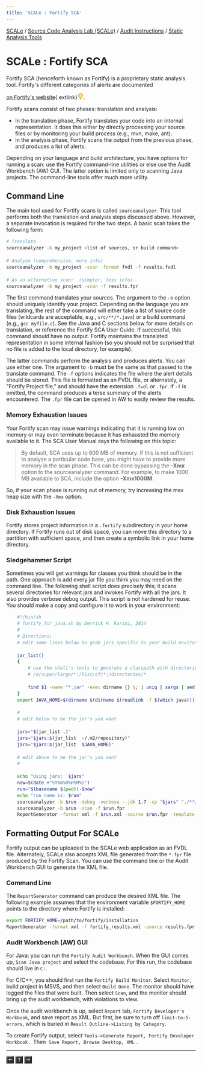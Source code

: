 ```yaml
---
title: 'SCALe : Fortify SCA'
---
```

 [SCALe](index.md) / [Source Code Analysis Lab (SCALe)](Welcome.md) / [Audit Instructions](Audit-Instructions.md) / [Static Analysis Tools](Static-Analysis-Tools.md)
<!-- <legal> -->
<!-- SCALe version r.6.7.0.0.A -->
<!--  -->
<!-- Copyright 2021 Carnegie Mellon University. -->
<!--  -->
<!-- NO WARRANTY. THIS CARNEGIE MELLON UNIVERSITY AND SOFTWARE ENGINEERING -->
<!-- INSTITUTE MATERIAL IS FURNISHED ON AN "AS-IS" BASIS. CARNEGIE MELLON -->
<!-- UNIVERSITY MAKES NO WARRANTIES OF ANY KIND, EITHER EXPRESSED OR -->
<!-- IMPLIED, AS TO ANY MATTER INCLUDING, BUT NOT LIMITED TO, WARRANTY OF -->
<!-- FITNESS FOR PURPOSE OR MERCHANTABILITY, EXCLUSIVITY, OR RESULTS -->
<!-- OBTAINED FROM USE OF THE MATERIAL. CARNEGIE MELLON UNIVERSITY DOES NOT -->
<!-- MAKE ANY WARRANTY OF ANY KIND WITH RESPECT TO FREEDOM FROM PATENT, -->
<!-- TRADEMARK, OR COPYRIGHT INFRINGEMENT. -->
<!--  -->
<!-- Released under a MIT (SEI)-style license, please see COPYRIGHT file or -->
<!-- contact permission@sei.cmu.edu for full terms. -->
<!--  -->
<!-- [DISTRIBUTION STATEMENT A] This material has been approved for public -->
<!-- release and unlimited distribution.  Please see Copyright notice for -->
<!-- non-US Government use and distribution. -->
<!--  -->
<!-- DM19-1274 -->
<!-- </legal> -->

SCALe : Fortify SCA
===================

Fortify SCA (henceforth known as Fortify) is a proprietary static
analysis tool.  Fortify's different categories of alerts are
documented

[on Fortify's website](https://www.microfocus.com/en-us/products/static-code-analysis-sast/overview){.extlink}![(lightbulb)](images/icons/emoticons/lightbulb_on.png).

Fortify scans consist of two phases: translation and analysis:

-   In the translation phase, Fortify translates your code into an
    internal representation. It does this either by directly processing
    your source files or by monitoring your build process (e.g., mvn,
    make, ant).
-   In the analysis phase, Fortify scans the output from the previous
    phase, and produces a list of alerts.

Depending on your language and build architecture, you have options for
running a scan: use the Fortify command-line utilities or else use the
Audit Workbench (AW) GUI. The latter option is limited only to scanning
Java projects. The command-line tools offer much more utility.

Command Line
------------

The main tool used for Fortify scans is called `sourceanalyzer`.  This
tool performs both the translation and analysis steps discussed above.
However, a separate invocation is required for the two steps. A basic
scan takes the following form:

```sh
# Translate
sourceanalyzer -b my_project <list of sources, or build command>

# Analyze (comprehensive, more info)
sourceanalyzer -b my_project -scan -format fvdl -f results.fvdl

# As an alternative scan:  (simpler, less info)
sourceanalyzer -b my_project -scan -f results.fpr
```

The first command translates your sources. The argument to the `-b`
option should uniquely identify your project.  Depending on the language
you are translating, the rest of the command will either take a list of
source code files (wildcards are acceptable, e.g.,
`src/**/*.java`) or a
build command (e.g.,
`gcc myfile.c`).  See
the Java and C sections below for more details on translation, or
reference the Fortify SCA User Guide. If successful, this command should
have no output. Fortify maintains the translated representation in some
internal fashion (so you should not be surprised that no file is added
to the local directory, for example).

The latter commands perform the analysis and produces alerts. You can
use either one. The argument to `-b` must be the same as that passed
to the translate command. The `-f` options indicates the file where
the alert details should be stored. This file is formatted as an FVDL
file, or alternately, a "Fortify Project file," and should have the
extension `.fvdl` or `.fpr`.  If `-f` is omitted, the command produces
a terse summary of the alerts encountered. The `.fpr` file can be
opened in AW to easily review the results.

### Memory Exhaustion Issues

Your Fortify scan may issue warnings indicating that it is running low
on memory or may even terminate because it has exhausted the memory
available to it.  The SCA User Manual says the following on this topic:

> By default, SCA uses up to 600 MB of memory. If this is not sufficient
> to analyze a particular code base, you might have to provide more
> memory in the scan phase. This can be done bypassing the **-Xmx**
> option to the sourceanalyzer command.  For example, to make 1000 MB
> available to SCA, include the option **-Xmx1000M**.

So, if your scan phase is running out of memory, try increasing the max
heap size with the `-Xmx` option.

### Disk Exhaustion Issues

Fortify stores project information in a `.fortify` subdirectory in your
home directory. If Fortify runs out of disk space, you can move this
directory to a partition with sufficient space, and then create a
symbolic link in your home directory.

### Sledgehammer Script

Sometimes you will get warnings for classes you think should be in the
path. One approach is add every jar file you think you may need on the
command line. The following shell script does precisely this; it scans
several directories for relevant jars and invokes Fortify with all the
jars. It also provides verbose debug output. This script is not hardened
for reuse. You should make a copy and configure it to work in your
environment:
```sh
    #!/bin/sh
    # fortify_for_java.sh by Derrick H. Karimi, 2014
    #
    # Directions:
    # edit some lines below to grab jars specific to your build environment

    jar_list()
    {
        # use the shell's tools to generate a classpath with directories and wildcards like this:
        # /a/super/large/*:/list/of/*:/directories/*

        find $1 -name "*.jar" -exec dirname {} \; | uniq | xargs | sed 's, ,/*:,g'
    }
    export JAVA_HOME=$(dirname $(dirname $(readlink -f $(which java))))

    #
    # edit below to be the jar's you want

    jars="$(jar_list .)"
    jars="$jars:$(jar_list  ~/.m2/repository)"
    jars="$jars:$(jar_list  $JAVA_HOME)"

    # edit above to be the jar's you want
    #

    echo "Using jars:  $jars"
    now=$(date +"%Y%m%d%H%M%S")
    run="$(basename $(pwd))-$now"
    echo "run name is: $run"
    sourceanalyzer -b $run -debug -verbose --jdk 1.7 -cp "$jars" "./**/*.java"
    sourceanalyzer -b $run -scan -f $run.fpr
    ReportGenerator -format xml -f $run.xml -source $run.fpr -template /opt/fortify/Core/config/reports/DeveloperWorkbook.xml
```
Formatting Output For SCALe
---------------------------

Fortify output can be uploaded to the SCALe web application as an FVDL
file.  Alternately, SCALe also accepts XML file generated from the
`*.fpr` file produced by the Fortify Scan. You can use the command
line or the Audit Workbench GUI to generate the XML file.

### Command Line

The `ReportGenerator` command can produce the desired XML file. The
following example assumes that the environment variable `$FORTIFY_HOME`
points to the directory where Fortify is installed:

```sh
export FORTIFY_HOME=/path/to/fortify/installation
ReportGenerator -format xml -f fortify_results.xml -source results.fpr -template $FORTIFY_HOME/Core/config/reports/DeveloperWorkbook.xml
```

### Audit Workbench (AW) GUI

For Java: you can run the `Fortify Audit Workbench`. When the GUI comes
up, `Scan Java project` and select the codebase. For this run, the
codebase should live in `C:`.

For C/C++, you should first run the `Fortify Build Monitor`.
Select `Monitor`, build project in MSVS, and then select `Build Done`.
The monitor should have logged the files that were built. Then
select `Scan`, and the monitor should bring up the audit workbench, with
violations to view.

Once the audit workbench is up,
select `Report` tab, `Fortify Developer's Workbook`, and save report as
XML. But first, be sure to turn off `limit-to-5-errors`, which is buried
in `Result Outline->Listing by Category`.

To create Fortify output,
select `Tools->Generate Report, Fortify Developer Workbook. `Then` Save Report, Browse Desktop, XML` .

------------------------------------------------------------------------

[![](attachments/arrow_left.png)](Coverity-Prevent.md)
[![](attachments/arrow_up.png)](Static-Analysis-Tools.md)
[![](attachments/arrow_right.png)](Cppcheck.md)
